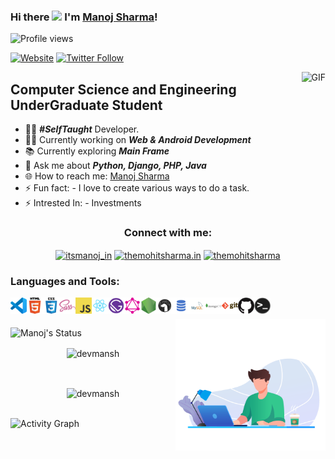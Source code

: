 ### Hi there <img width="30px" src="https://media.tenor.com/images/3b388fe03da271d2674faf85eb7c3fcd/tenor.gif"> I'm [Manoj Sharma](https://devmansh.github.io/)!

![Profile views](https://gpvc.arturio.dev/devmansh)

[![Website](https://img.shields.io/website?label=pssports.in.net&style=for-the-badge&url=https%3A%2F%2Fpssports.in.net)](https://pssports.in.net)
[![Twitter Follow](https://img.shields.io/twitter/follow/itsmanoj_in?color=1DA1F2&logo=twitter&style=for-the-badge)](https://twitter.com/intent/follow?original_referer=https%3A%2F%2Fgithub.com%2Fdevmansh&screen_name=Itsmanoj_in)

<img align="right" alt="GIF" height="160px" src="https://media.giphy.com/media/du3J3cXyzhj75IOgvA/giphy.gif" />

## Computer Science and Engineering UnderGraduate Student  

- 👨‍💻 ***#SelfTaught*** Developer.
- 👨‍💻 Currently working on ***Web & Android Development***
- 📚 Currently exploring ***Main Frame***
- 💬 Ask me about ***Python, Django, PHP, Java***
- 🌐 How to reach me: [Manoj Sharma](http://mansh.lovestoblog.com)
- ⚡ Fun fact: - I love to create various ways to do a task.   
- ⚡ Intrested In: - Investments

<h3 align="center">Connect with me:</h3>
<p align="center">
<a href="https://twitter.com/itsmanoj_in" target="blank"><img align="center" src="https://raw.githubusercontent.com/rahuldkjain/github-profile-readme-generator/master/src/images/icons/Social/twitter.svg" alt="itsmanoj_in" height="30" width="40" /></a>
<a href="https://fb.com/itsmohit.in" target="blank"><img align="center" src="https://raw.githubusercontent.com/rahuldkjain/github-profile-readme-generator/master/src/images/icons/Social/facebook.svg" alt="themohitsharma.in" height="30" width="40" /></a>
<a href="https://instagram.com/themohitsharma.in" target="blank"><img align="center" src="https://raw.githubusercontent.com/rahuldkjain/github-profile-readme-generator/master/src/images/icons/Social/instagram.svg" alt="themohitsharma" height="30" width="40" /></a>
</p>


### Languages and Tools:

<img align="left" alt="Visual Studio Code" width="26px" src="https://raw.githubusercontent.com/github/explore/80688e429a7d4ef2fca1e82350fe8e3517d3494d/topics/visual-studio-code/visual-studio-code.png" />
<img align="left" alt="HTML5" width="26px" src="https://raw.githubusercontent.com/github/explore/80688e429a7d4ef2fca1e82350fe8e3517d3494d/topics/html/html.png" />
<img align="left" alt="CSS3" width="26px" src="https://raw.githubusercontent.com/github/explore/80688e429a7d4ef2fca1e82350fe8e3517d3494d/topics/css/css.png" />
<img align="left" alt="Sass" width="26px" src="https://raw.githubusercontent.com/github/explore/80688e429a7d4ef2fca1e82350fe8e3517d3494d/topics/sass/sass.png" />
<img align="left" alt="JavaScript" width="26px" src="https://raw.githubusercontent.com/github/explore/80688e429a7d4ef2fca1e82350fe8e3517d3494d/topics/javascript/javascript.png" />
<img align="left" alt="React" width="26px" src="https://raw.githubusercontent.com/github/explore/80688e429a7d4ef2fca1e82350fe8e3517d3494d/topics/react/react.png" />
<img align="left" alt="Gatsby" width="26px" src="https://raw.githubusercontent.com/github/explore/e94815998e4e0713912fed477a1f346ec04c3da2/topics/gatsby/gatsby.png" />
<img align="left" alt="GraphQL" width="26px" src="https://raw.githubusercontent.com/github/explore/80688e429a7d4ef2fca1e82350fe8e3517d3494d/topics/graphql/graphql.png" />
<img align="left" alt="Node.js" width="26px" src="https://raw.githubusercontent.com/github/explore/80688e429a7d4ef2fca1e82350fe8e3517d3494d/topics/nodejs/nodejs.png" />
<img align="left" alt="Deno" width="26px" src="https://raw.githubusercontent.com/github/explore/361e2821e2dea67711cde99c9c40ed357061cf27/topics/deno/deno.png" />
<img align="left" alt="SQL" width="26px" src="https://raw.githubusercontent.com/github/explore/80688e429a7d4ef2fca1e82350fe8e3517d3494d/topics/sql/sql.png" />
<img align="left" alt="MySQL" width="26px" src="https://raw.githubusercontent.com/github/explore/80688e429a7d4ef2fca1e82350fe8e3517d3494d/topics/mysql/mysql.png" />
<img align="left" alt="MongoDB" width="26px" src="https://raw.githubusercontent.com/github/explore/80688e429a7d4ef2fca1e82350fe8e3517d3494d/topics/mongodb/mongodb.png" />
<img align="left" alt="Git" width="26px" src="https://raw.githubusercontent.com/github/explore/80688e429a7d4ef2fca1e82350fe8e3517d3494d/topics/git/git.png" />
<img align="left" alt="GitHub" width="26px" src="https://raw.githubusercontent.com/github/explore/78df643247d429f6cc873026c0622819ad797942/topics/github/github.png" />
<img align="left" alt="Terminal" width="26px" src="https://raw.githubusercontent.com/github/explore/80688e429a7d4ef2fca1e82350fe8e3517d3494d/topics/terminal/terminal.png" />

<br />
<br />

<img align="right" height="211" width="240" alt="GIF" src="43885-laptop-working.gif" />

![Manoj's Status](https://github-readme-stats.vercel.app/api?username=devmansh&show_icons=true&hide_border=true)
<p align="center"><img align="center" src="https://github-readme-stats.vercel.app/api/top-langs?username=devmansh&show_icons=true&locale=en&layout=compact" alt="devmansh" /></p>
<br/>
<p align="center"><img align="center" src="https://github-readme-streak-stats.herokuapp.com/?user=devmansh&" alt="devmansh" /></p>
<br/>
<img alt="Activity Graph" src="https://activity-graph.herokuapp.com/graph?username=devmansh&bg_color=0D1117&color=5BCDEC&line=5BCDEC&point=FFFFFF&hide_border=true" />
